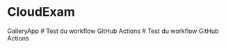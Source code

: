 # CloudExam
GalleryApp
#   T e s t   d u   w o r k f l o w   G i t H u b   A c t i o n s  
 #   T e s t   d u   w o r k f l o w   G i t H u b   A c t i o n s  
 